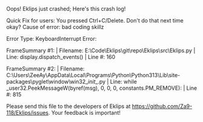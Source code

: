 Oops! Eklips just crashed;
Here's this crash log!

Quick Fix for users: You pressed Ctrl+C/Delete. Don't do that next time okay?
Cause of error: bad coding skillz

Error Type: KeyboardInterrupt
Error: 

FrameSummary #1:
  | Filename: E:\Code\Eklips\git\repo\Eklips\src\Eklips.py
  | Line: display.dispatch_events()
  | Line #: 160

FrameSummary #2:
  | Filename: C:\Users\ZeeAy\AppData\Local\Programs\Python\Python313\Lib\site-packages\pyglet\window\win32\__init__.py
  | Line: while _user32.PeekMessageW(byref(msg), 0, 0, 0, constants.PM_REMOVE):
  | Line #: 815


Please send this file to the developers of Eklips at https://github.com/Za9-118/Eklips/issues. 
Your feedback is important!